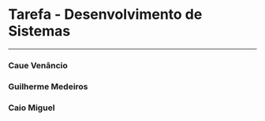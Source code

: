 # Tarefa - Desenvolvimento de Sistemas
---

### Caue Venâncio

### Guilherme Medeiros

### Caio Miguel

###

###

###
